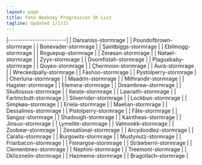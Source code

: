 ```yaml
---
layout: page
title: Fate Weekday Progression SK List
tagline: Updated 1/1/21
---
```

|------------------------|
| Darsaniss-stormrage    |
| Poundofbrown-stormrage |
| Bonevader-stormrage    |
| Saintbiggs-stormrage   |
| Ebilmogg-stormrage     |
| Roguepup-stormrage     |
| Zerøsan-stormrage      |
| Natael-stormrage       |
| Zyyx-stormrage         |
| Doomfistah-stormrage   |
| Plaguebaby-stormrage   |
| Quyeo-stormrage        |
| Çhermoon-stormrage     |
| Àurá-stormrage         |
| Wreckedpally-stormrage |
| Fashoo-stormrage       |
| Pystolperry-stormrage  |
| Cherluna-stormrage     |
| Maadrin-stormrage      |
| Mìthrandìr-stormrage   |
| Hagster-stormrage      |
| Elemera-stormrage      |
| Dreambrew-stormrage    |
| Skullossus-stormrage   |
| Keiste-stormrage       |
| Lawraith-stormrage     |
| Fartmcbutt-stormrage   |
| Silverrider-stormrage  |
| Lockbun-stormrage      |
| Simpkøa-stormrage      |
| Eriela-stormrage       |
| Maelian-stormrage      |
| Dessalines-stormrage   |
| Pistolperry-stormrage  |
| Fåte-stormrage         |
| Sangaz-stormrage       |
| Shadough-stormrage     |
| Kaintheas-stormrage    |
| Jinsuo-stormrage       |
| Lymelite-stormrage     |
| Valmonkk-stormrage     |
| Zoobear-stormrage      |
| Zensational-stormrage  |
| Arcydoodlez-stormrage  |
| Caralis-stormrage      |
| Burgowits-stormrage    |
| Mustynutz-stormrage    |
| Friarbacon-stormrage   |
| Finnargoe-stormrage    |
| Sträwberrii-stormrage  |
| Clementines-stormrage  |
| Nephini-stormrage      |
| Treemont-stormrage     |
| Dklizzneiin-stormrage  |
| Hazmeme-stormrage      |
| Bragollach-stormrage   |
